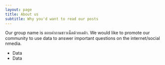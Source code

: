 ```yaml
---
layout: page
title: About us
subtitle: Why you'd want to read our posts
---
```


Our group name is ตอบคำถามชาวเน็ตด้วยเดต้า. We would like to promote our community to use data to answer important questions on the internet/social nmedia. 

- Data
- Data


